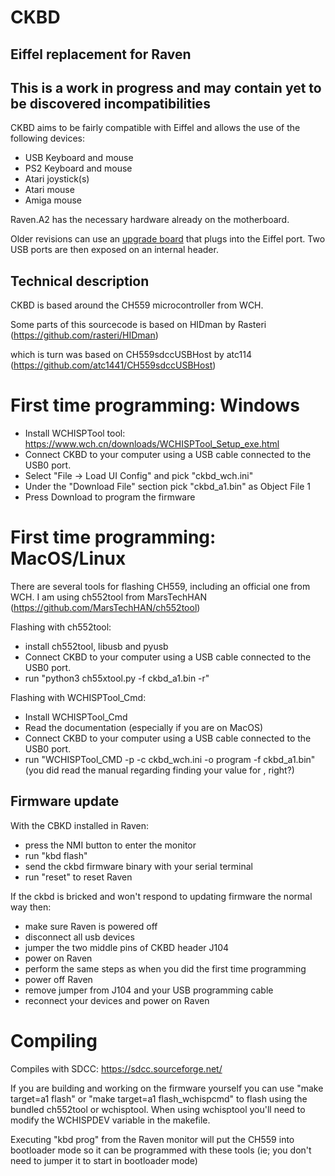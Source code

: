 # CKBD
## Eiffel replacement for Raven
## This is a work in progress and may contain yet to be discovered incompatibilities

CKBD aims to be fairly compatible with Eiffel and allows the use of the following devices:
* USB Keyboard and mouse
* PS2 Keyboard and mouse
* Atari joystick(s)
* Atari mouse
* Amiga mouse

Raven.A2 has the necessary hardware already on the motherboard.

Older revisions can use an [upgrade board](../../hw/raven/upgrades/ckbd/) that plugs into the Eiffel port.
Two USB ports are then exposed on an internal header.

## Technical description

CKBD is based around the CH559 microcontroller from WCH.

Some parts of this sourcecode is based on HIDman by Rasteri (https://github.com/rasteri/HIDman)

which is turn was based on CH559sdccUSBHost by atc114 (https://github.com/atc1441/CH559sdccUSBHost)

# First time programming: Windows
- Install WCHISPTool tool: https://www.wch.cn/downloads/WCHISPTool_Setup_exe.html
- Connect CKBD to your computer using a USB cable connected to the USB0 port.
- Select "File -> Load UI Config" and pick "ckbd_wch.ini"
- Under the "Download File" section pick "ckbd_a1.bin" as Object File 1
- Press Download to program the firmware

# First time programming: MacOS/Linux
There are several tools for flashing CH559, including an official one from WCH.
I am using ch552tool from MarsTechHAN (https://github.com/MarsTechHAN/ch552tool)

Flashing with ch552tool:
- install ch552tool, libusb and pyusb
- Connect CKBD to your computer using a USB cable connected to the USB0 port.
- run "python3 ch55xtool.py -f ckbd_a1.bin -r"

Flashing with WCHISPTool_Cmd:
- Install WCHISPTool_Cmd
- Read the documentation (especially if you are on MacOS)
- Connect CKBD to your computer using a USB cable connected to the USB0 port.
- run "WCHISPTool_CMD -p <devid> -c ckbd_wch.ini -o program -f ckbd_a1.bin"
  (you did read the manual regarding finding your value for <devid>, right?)


## Firmware update
With the CBKD installed in Raven:
   - press the NMI button to enter the monitor
   - run "kbd flash"
   - send the ckbd firmware binary with your serial terminal
   - run "reset" to reset Raven

If the ckbd is bricked and won't respond to updating firmware the normal way then:
  - make sure Raven is powered off
  - disconnect all usb devices
  - jumper the two middle pins of CKBD header J104
  - power on Raven
  - perform the same steps as when you did the first time programming
  - power off Raven
  - remove jumper from J104 and your USB programming cable
  - reconnect your devices and power on Raven


# Compiling
Compiles with SDCC: https://sdcc.sourceforge.net/

If you are building and working on the firmware yourself you can use "make target=a1 flash" or "make target=a1 flash_wchispcmd" to flash using the bundled ch552tool or wchisptool.
When using wchisptool you'll need to modify the WCHISPDEV variable in the makefile.

Executing "kbd prog" from the Raven monitor will put the CH559 into bootloader mode so it can be programmed with these tools (ie; you don't need to jumper it to start in bootloader mode)
